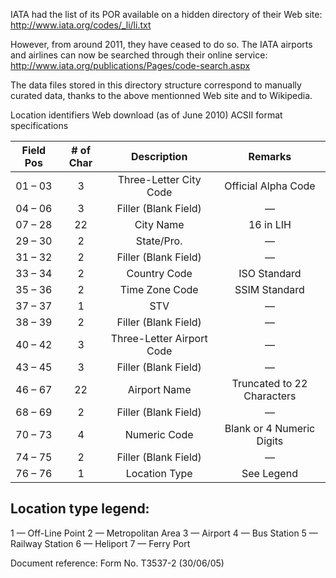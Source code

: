 
IATA had the list of its POR available on a hidden directory of their Web site:
http://www.iata.org/codes/_li/li.txt

However, from around 2011, they have ceased to do so. The IATA airports and
airlines can now be searched through their online service:
http://www.iata.org/publications/Pages/code-search.aspx

The data files stored in this directory structure correspond to manually curated
data, thanks to the above mentionned Web site and to Wikipedia.

Location identifiers Web download (as of June 2010)
		ACSII format specifications

| Field Pos | # of Char | Description               | Remarks                      |
|:---------:|:---------:|:-------------------------:|:----------------------------:|
| 01 – 03   |    3      | Three-Letter City Code    | Official Alpha Code          |
| 04 – 06   |    3      | Filler (Blank Field)      | —                            |
| 07 – 28   |    22     | City Name                 | 16 in LIH                    |
| 29 – 30   |    2      | State/Pro.                | —                            |
| 31 – 32   |    2      | Filler (Blank Field)      | —                            |
| 33 – 34   |    2      | Country Code              | ISO Standard                 |
| 35 – 36   |    2      | Time Zone Code            | SSIM Standard                |
| 37 – 37   |    1      | STV                       | —                            |
| 38 – 39   |    2      | Filler (Blank Field)      | —                            |
| 40 – 42   |    3      | Three-Letter Airport Code | —                            |
| 43 – 45   |    3      | Filler (Blank Field)      | —                            |
| 46 – 67   |    22     | Airport Name              | Truncated to 22 Characters   |
| 68 – 69   |    2      | Filler (Blank Field)      | —                            |
| 70 – 73   |    4      | Numeric Code              | Blank or 4 Numeric Digits    |
| 74 – 75   |    2      | Filler (Blank Field)      | —                            |
| 76 – 76   |    1      | Location Type             | See Legend                   |

Location type legend:
---------------------
1 — Off-Line Point
2 — Metropolitan Area
3 — Airport
4 — Bus Station
5 — Railway Station
6 — Heliport
7 — Ferry Port

Document reference: Form No. T3537-2 (30/06/05)

